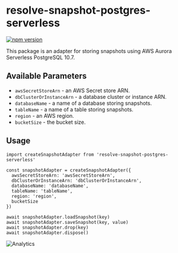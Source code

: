 # **resolve-snapshot-postgres-serverless**
[![npm version](https://badge.fury.io/js/resolve-snapshot-postgres-serverless.svg)](https://badge.fury.io/js/resolve-snapshot-postgres-serverless)

This package is an adapter for storing snapshots using AWS Aurora Serverless PostgreSQL 10.7.

## Available Parameters

* `awsSecretStoreArn` - an AWS Secret store ARN.
* `dbClusterOrInstanceArn` - a database cluster or instance ARN.
* `databaseName` - a name of a database storing snapshots.
* `tableName` - a name of a table storing snapshots.
* `region` - an AWS region.
* `bucketSize` - the bucket size.

## Usage
```
import createSnapshotAdapter from 'resolve-snapshot-postgres-serverless'

const snapshotAdapter = createSnapshotAdapter({
  awsSecretStoreArn: 'awsSecretStoreArn',
  dbClusterOrInstanceArn: 'dbClusterOrInstanceArn',
  databaseName: 'databaseName',
  tableName: 'tableName',
  region: 'region',
  bucketSize
})

await snapshotAdapter.loadSnapshot(key)
await snapshotAdapter.saveSnapshot(key, value)
await snapshotAdapter.drop(key)
await snapshotAdapter.dispose()
```

![Analytics](https://ga-beacon.appspot.com/UA-118635726-1/packages-resolve-snapshot-postgres-serverless-readme?pixel)
